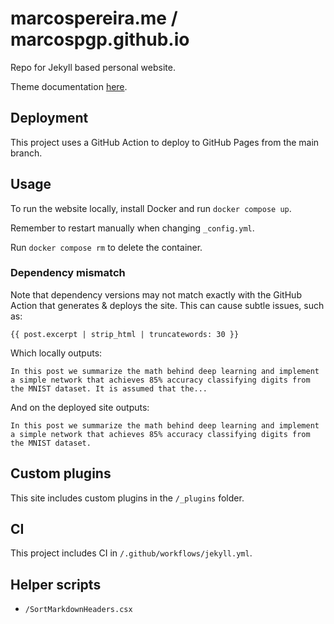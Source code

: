 # marcospereira.me / marcospgp.github.io

Repo for Jekyll based personal website.

Theme documentation [here](PIXYLL.md).

## Deployment

This project uses a GitHub Action to deploy to GitHub Pages from the main branch.

## Usage

To run the website locally, install Docker and run `docker compose up`.

Remember to restart manually when changing `_config.yml`.

Run `docker compose rm` to delete the container.

### Dependency mismatch

Note that dependency versions may not match exactly with the GitHub Action that generates & deploys the site. This can cause subtle issues, such as:

`{{ post.excerpt | strip_html | truncatewords: 30 }}`

Which locally outputs:

```text
In this post we summarize the math behind deep learning and implement a simple network that achieves 85% accuracy classifying digits from the MNIST dataset. It is assumed that the...
```

And on the deployed site outputs:

```text
In this post we summarize the math behind deep learning and implement a simple network that achieves 85% accuracy classifying digits from the MNIST dataset.
```

## Custom plugins

This site includes custom plugins in the `/_plugins` folder.

## CI

This project includes CI in `/.github/workflows/jekyll.yml`.

## Helper scripts

- `/SortMarkdownHeaders.csx`
